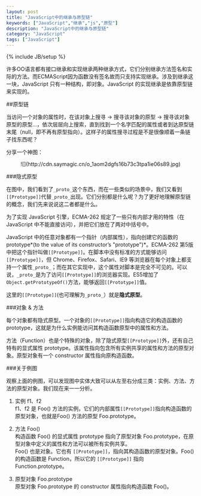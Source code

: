 ```yaml
---
layout: post
title: "JavaScript中的继承与原型链"
keywords: ["JavaScript","继承","js","原型"]
description: "JavaScript中的继承与原型链"
category: "JavaScript"
tags: ["JavaScript"]
---
```

{% include JB/setup %}

许多OO语言都有接口继承和实现继承两种继承方式，它们分别继承方法签名和实际的方法。而ECMAScript因为函数没有签名故而只支持实现继承。涉及到继承这一块，JavaScript 只有一种结构，即对象。JavaScript 的实现继承是依靠原型链来实现的。

##原型链

当访问一个对象的属性时，在该对象上搜寻 → 搜寻该对象的原型 → 搜寻该对象原型的原型...，依次层层向上搜索，直到找到一个名字匹配的属性或者到达原型链末尾（null，即不再有原型指向）。这样子的属性搜寻过程是不是很像顺着一条链子找东西呢？

分享一个神图：

<center>![](http://cdn.saymagic.cn/o_1aom2dgfs16b73c3tpa1ie06s89.jpg)</center>

###隐式原型

在图中，我们看到了`_proto_`这个东西，而在一些类似的场景中，我们又看到`[[Prototype]]`代替`_proto_`出现。它们分别都是什么呢？为了更好地理解原型链的概念，我们先来说说这二者都是什么。

为了实现 JavaScript 引擎，ECMA-262 规定了一些只有内部才用的特性（在 JavaScript 中不能直接访问），并把它们放在了两对中括号中。

JavaScript 中的任意对象都有一个指针（内部属性），指向创建它的函数的 prototype*(to the value of its constructor’s "prototype")*。ECMA-262 第5版中把这个指针叫做`[[Prototype]]`。在脚本中没有标准的方式能够访问`[[Prototype]]`，但 Chrome、Firefox、Safari、IE9 等浏览器在每个对象上都支持一个属性`_proto_`；而在其它实现中，这个属性对脚本是完全不可见的。可以说，`_proto_`是为了访问`[[Prototype]]`的浏览器实现。ES5增加了`Object.getPrototypeOf()`方法，能够返回`[[Prototype]]`值。

这里的`[[Prototype]]`(也可理解为`_proto_`）就是**隐式原型**。

###对象 & 方法

<span class="txt">每个对象都有隐式原型。一个对象的`[[Prototype]]`指向构造它的构造函数的 prototype，</span>这就是为什么实例能访问其构造函数原型中的属性和方法。

<span class="txt">方法（Function）也是个特殊的对象，除了隐式原型`[[Prototype]]`外，还有自己特有的显式属性 prototype。该属性指向包含所有实例共享的属性和方法的原型对象。</span>原型对象有一个 constructor 属性指向原构造函数。

###关于例图

观察上面的例图，可以发现图中实体大致可以从左至右分成三类：实例、方法、方法的原型对象。我们现在来一一分析。

1. 实例 f1、f2<br/>
f1、f2 是 Foo() 方法的实例，它们的内部属性`[[Prototype]]`指向构造函数的原型对象，也就是Foo() 方法的原型 Foo.prototype。<br />

2. 方法 Foo()<br/>
构造函数 Foo() 的显式属性 prototype 指向了原型对象 Foo.prototype，在原型对象中定义的属性和方法可以被所有实例共享。<br/>
Foo() 也是对象。它也有 `[[Prototype]]`，指向其构造函数的原型对象。Foo() 的构造函数是 Function，所以它的 `[[Prototype]]` 指向 Function.prototype。<br />

3. 原型对象 Foo.prototype<br/>
原型对象 Foo.prototype 的 constructor 属性指向构造函数 Foo()。
